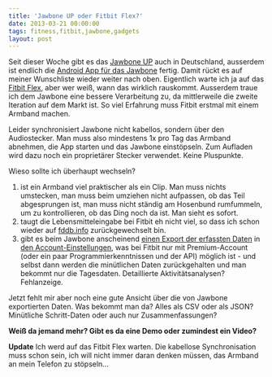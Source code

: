 ```yaml
---
title: 'Jawbone UP oder Fitbit Flex?'
date: 2013-03-21 00:00:00 
tags: fitness,fitbit,jawbone,gadgets
layout: post
---
```

Seit dieser Woche gibt es das [Jawbone UP][0] auch in Deutschland, ausserdem ist endlich die [Android App für das Jawbone][1] fertig. Damit rückt es auf meiner Wunschliste wieder weiter nach oben. Eigentlich warte ich ja auf das [Fitbit Flex][2], aber wer weiß, wann das wirklich rauskommt. Ausserdem traue ich dem Jawbone eine bessere Verarbeitung zu, da mittlerweile die zweite Iteration auf dem Markt ist. So viel Erfahrung muss Fitbit erstmal mit einem Armband machen.

Leider synchronisiert Jawbone nicht kabellos, sondern über den Audiostecker. Man muss also mindestens 1x pro Tag das Armband abnehmen, die App starten und das Jawbone einstöpseln. Zum Aufladen wird dazu noch ein proprietärer Stecker verwendet. Keine Pluspunkte.

Wieso sollte ich überhaupt wechseln?

1. ist ein Armband viel praktischer als ein Clip. Man muss nichts umstecken, man muss beim umziehen nicht aufpassen, ob das Teil abgesprungen ist, man muss nicht ständig am Hosenbund rumfummeln, um zu kontrollieren, ob das Ding noch da ist. Man sieht es sofort.
2. taugt die Lebensmitteleingabe bei Fitbit eh nicht viel, so dass ich schon wieder auf [fddb.info][3] zurückgewechselt bin.
3. gibt es beim Jawbone anscheinend [einen Export der erfassten Daten][4] in [den Account-Einstellungen][5], was bei Fitbit nur mit Premium-Account (oder ein paar Programmierkenntnissen und der API) möglich ist - und selbst dann werden die minütlichen Daten zurückgehalten und man bekommt nur die Tagesdaten. Detaillierte Aktivitätsanalysen? Fehlanzeige.

Jetzt fehlt mir aber noch eine gute Ansicht über die von Jawbone exportierten Daten. Was bekommt man da? Alles als CSV oder als JSON? Minütliche Schritt-Daten oder auch nur Zusammenfassungen?

**Weiß da jemand mehr? Gibt es da eine Demo oder zumindest ein Video?**

**Update** Ich werd auf das Fitbit Flex warten. Die kabellose Synchronisation muss schon sein, ich will nicht immer daran denken müssen, das Armband an mein Telefon zu stöpseln...

[0]: https://jawbone.com/up
[1]: https://play.google.com/store/apps/details?id=com.jawbone.up
[2]: http://fitbit.com/de/flex
[3]: http://fddb.info/
[4]: http://forums.jawbone.com/t5/LIVE-UP/csv-Column-Labels-Mostly-Deciphered/m-p/52480
[5]: http://www.screencast.com/t/XHF4Bagdqb
